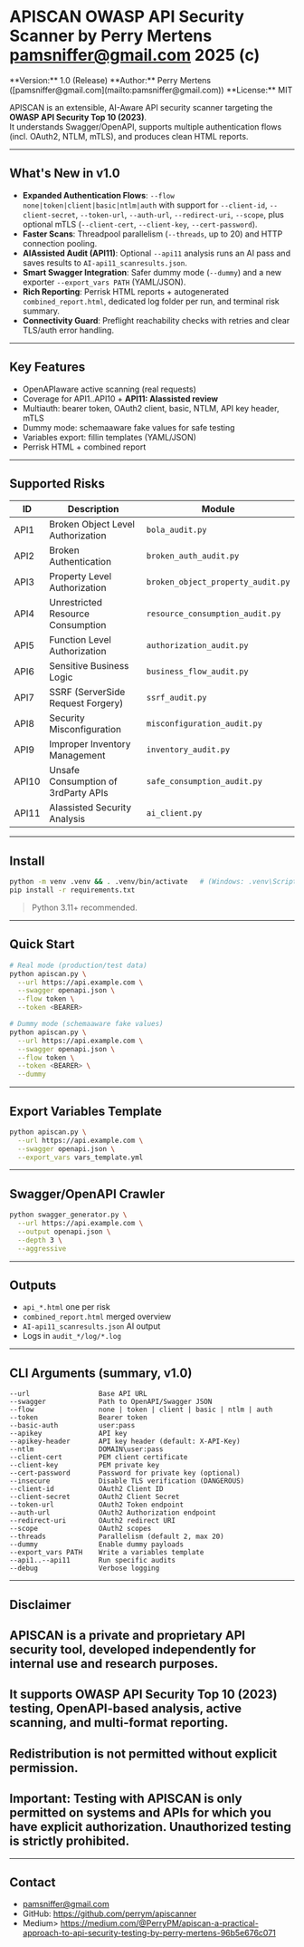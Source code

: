 # APISCAN  OWASP API Security Scanner by Perry Mertens pamsniffer@gmail.com 2025 (c)
<meta content="VvYq2k5BFp5dpIL6JpQhoe90sWEXZTEBbaynlEKCWRE" name="google-site-verification">
**Version:** 1.0 (Release)  
**Author:** Perry Mertens ([pamsniffer@gmail.com](mailto:pamsniffer@gmail.com))  
**License:** MIT

APISCAN is an extensible, AI-Aware API security scanner targeting the **OWASP API Security Top 10 (2023)**.  
It understands Swagger/OpenAPI, supports multiple authentication flows (incl. OAuth2, NTLM, mTLS), and produces clean HTML reports.

---

## What's New in v1.0

- **Expanded Authentication Flows**: `--flow none|token|client|basic|ntlm|auth` with support for `--client-id`, `--client-secret`, `--token-url`, `--auth-url`, `--redirect-uri`, `--scope`, plus optional mTLS (`--client-cert`, `--client-key`, `--cert-password`).
- **Faster Scans**: Threadpool parallelism (`--threads`, up to 20) and HTTP connection pooling.
- **AIAssisted Audit (API11)**: Optional `--api11` analysis runs an AI pass and saves results to `AI-api11_scanresults.json`.
- **Smart Swagger Integration**: Safer dummy mode (`--dummy`) and a new exporter `--export_vars PATH` (YAML/JSON).
- **Rich Reporting**: Perrisk HTML reports + autogenerated `combined_report.html`, dedicated log folder per run, and terminal risk summary.
- **Connectivity Guard**: Preflight reachability checks with retries and clear TLS/auth error handling.

---

## Key Features

- OpenAPIaware active scanning (real requests)
- Coverage for API1..API10 + **API11: AIassisted review**
- Multiauth: bearer token, OAuth2 client, basic, NTLM, API key header, mTLS
- Dummy mode: schemaaware fake values for safe testing
- Variables export: fillin templates (YAML/JSON)
- Perrisk HTML + combined report

---

## Supported Risks

| ID    | Description                                       | Module                           |
|-------|---------------------------------------------------|----------------------------------|
| API1  | Broken Object Level Authorization                 | `bola_audit.py`                  |
| API2  | Broken Authentication                             | `broken_auth_audit.py`           |
| API3  | Property Level Authorization                      | `broken_object_property_audit.py`|
| API4  | Unrestricted Resource Consumption                 | `resource_consumption_audit.py`  |
| API5  | Function Level Authorization                      | `authorization_audit.py`         |
| API6  | Sensitive Business Logic                          | `business_flow_audit.py`         |
| API7  | SSRF (ServerSide Request Forgery)                | `ssrf_audit.py`                  |
| API8  | Security Misconfiguration                         | `misconfiguration_audit.py`      |
| API9  | Improper Inventory Management                     | `inventory_audit.py`             |
| API10 | Unsafe Consumption of 3rdParty APIs              | `safe_consumption_audit.py`      |
| API11 | AIassisted Security Analysis                     | `ai_client.py`                   |

---

## Install

```bash
python -m venv .venv && . .venv/bin/activate   # (Windows: .venv\Scripts\activate)
pip install -r requirements.txt
```

> Python 3.11+ recommended.

---

## Quick Start

```bash
# Real mode (production/test data)
python apiscan.py \
  --url https://api.example.com \
  --swagger openapi.json \
  --flow token \
  --token <BEARER>

# Dummy mode (schemaaware fake values)
python apiscan.py \
  --url https://api.example.com \
  --swagger openapi.json \
  --flow token \
  --token <BEARER> \
  --dummy
```

---

## Export Variables Template

```bash
python apiscan.py \
  --url https://api.example.com \
  --swagger openapi.json \
  --export_vars vars_template.yml
```

---

## Swagger/OpenAPI Crawler

```bash
python swagger_generator.py \
  --url https://api.example.com \
  --output openapi.json \
  --depth 3 \
  --aggressive
```

---

## Outputs

- `api_*.html`  one per risk
- `combined_report.html`  merged overview
- `AI-api11_scanresults.json`  AI output
- Logs in `audit_*/log/*.log`

---

## CLI Arguments (summary, v1.0)

```
--url                 Base API URL
--swagger             Path to OpenAPI/Swagger JSON
--flow                none | token | client | basic | ntlm | auth
--token               Bearer token
--basic-auth          user:pass
--apikey              API key
--apikey-header       API key header (default: X-API-Key)
--ntlm                DOMAIN\user:pass
--client-cert         PEM client certificate
--client-key          PEM private key
--cert-password       Password for private key (optional)
--insecure            Disable TLS verification (DANGEROUS)
--client-id           OAuth2 Client ID
--client-secret       OAuth2 Client Secret
--token-url           OAuth2 Token endpoint
--auth-url            OAuth2 Authorization endpoint
--redirect-uri        OAuth2 redirect URI
--scope               OAuth2 scopes
--threads             Parallelism (default 2, max 20)
--dummy               Enable dummy payloads
--export_vars PATH    Write a variables template
--api1..--api11       Run specific audits
--debug               Verbose logging
```

---

## Disclaimer

## APISCAN is a private and proprietary API security tool, developed independently for internal use and research purposes.
## It supports OWASP API Security Top 10 (2023) testing, OpenAPI-based analysis, active scanning, and multi-format reporting.
## Redistribution is not permitted without explicit permission.

## Important: Testing with APISCAN is only permitted on systems and APIs for which you have explicit authorization. Unauthorized testing is strictly prohibited.

---

## Contact

-  [pamsniffer@gmail.com](mailto:pamsniffer@gmail.com)
-  GitHub: <https://github.com/perrym/apiscanner>
-  Medium> <https://medium.com/@PerryPM/apiscan-a-practical-approach-to-api-security-testing-by-perry-mertens-96b5e676c071>
